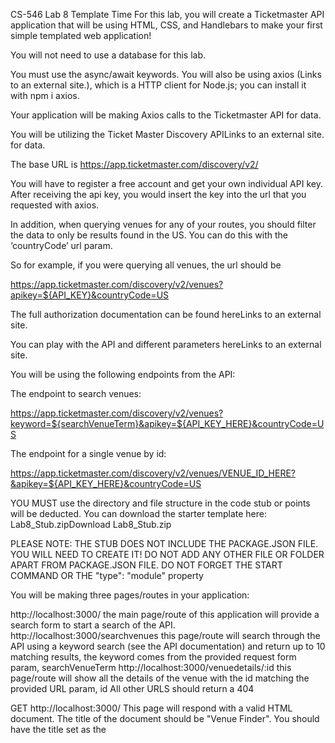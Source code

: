 CS-546 Lab 8
Template Time
For this lab, you will create a Ticketmaster API application that will be using HTML, CSS, and Handlebars to make your first simple templated web application!

You will not need to use a database for this lab. 

You must use the async/await keywords. You will also be using axios (Links to an external site.), which is a HTTP client for Node.js; you can install it with npm i axios. 

Your application will be making Axios calls to the Ticketmaster API for data.

You will be utilizing the Ticket Master Discovery APILinks to an external site. for data. 

The base URL is https://app.ticketmaster.com/discovery/v2/

You will have to register a free account and get your own individual API key. After receiving the api key, you would insert the key into the url that you requested with axios. 

In addition, when querying venues for any of your routes, you should filter the data to only be results found in the US. You can do this with the ‘countryCode’ url param. 

 So for example, if you were querying all venues, the url should be 

https://app.ticketmaster.com/discovery/v2/venues?apikey=${API_KEY}&countryCode=US

The full authorization documentation can be found hereLinks to an external site. 

You can play with the API and different parameters hereLinks to an external site.

You will be using the following endpoints from the API:

The endpoint to search venues:

https://app.ticketmaster.com/discovery/v2/venues?keyword=${searchVenueTerm}&apikey=${API_KEY_HERE}&countryCode=US

The endpoint for a single venue by id:

https://app.ticketmaster.com/discovery/v2/venues/VENUE_ID_HERE?&apikey=${API_KEY_HERE}&countryCode=US

YOU MUST use the directory and file structure in the code stub or points will be deducted. You can download the starter template here: Lab8_Stub.zipDownload Lab8_Stub.zip

PLEASE NOTE: THE STUB DOES NOT INCLUDE THE PACKAGE.JSON FILE. YOU WILL NEED TO CREATE IT! DO NOT ADD ANY OTHER FILE OR FOLDER APART FROM PACKAGE.JSON FILE. DO NOT FORGET THE START COMMAND OR THE "type": "module" property

You will be making three pages/routes in your application:

http://localhost:3000/ the main page/route of this application will provide a search form to start a search of the API.
http://localhost:3000/searchvenues this page/route will search through the API  using a keyword search (see the API documentation) and return up to 10 matching results, the keyword comes from the provided request form param, searchVenueTerm
http://localhost:3000/venuedetails/:id this page/route will show all the details of the venue with the id matching the provided URL param, id
All other URLS should return a 404

GET http://localhost:3000/
This page will respond with a valid HTML document. The title of the document should be "Venue Finder". You should have the title set as the <title> element of the HTML document and as an h1 in your document.

Your page should reference a CSS file, /public/css/main-styles.css; this file should have at least 5 rulesets that apply to this page; these 5 rules can also apply to elements across all of your pages, or be unique to this page.

You should have a main element, and inside of the main element have a p element with a brief (2-3 sentence description) of what your website does.

Also inside the main element, you will have a form; this form will POST to the /searchvenues route. This form will have an input and a label; the label should properly reference the same id as the input using the for attribute. You should also have an input with a type of submit that submits the form. The input in your form should have a name of searchVenueTerm.

POST http://localhost:3000/searchvenues
This page will respond with a valid HTML document. The title of the document should be "Venues Found". You should have the title set as the <title> element of the HTML document and as an h1 in your document. In an h2 element, you will print the supplied searchVenueTerm.

Your page should reference a CSS file, /public/css/main-styles.css; this file should have at least 5 rulesets that apply to this page; these 5 rules can also apply to elements on /, or be unique to this page.

You should have a main element, and inside of the main element have a ol tag that has a list of up to 10 venues (the first 10 that appear in the search result array) matching the searchVenueTerm found in the request body in the following format (after searching Madison).

<ol>
   <li>
      <a href="/venuedetails/KovZpZA7AAEA">Madison Square Garden</a> </li> 
 <li> 
 <a href="/venuedetails/KovZpZAa1anA">Madison Theatre</a> 
 </li> 
 <li> 
 <a href="/venuedetails/KovZpZAE7EAA">Madison Live!</a> 
 </li> 
 <li> 
 <a href="/venuedetails/KovZ917APhp">Madison Center for the Arts</a> 
 </li> 
 <li> 
 <a href="/venuedetails/KovZpZA7kvlA">The Theatre at MSG</a> 
 </li> 
 <li> 
 <a href="/venuedetails/KovZpabkQe">Madison Theatre</a> 
 </li> 
 <li> 
 <a href="/venuedetails/KovZ917AtKH">Madison County Fairgrounds</a> 
 </li>
<li> 
<a href="/venuedetails/KovZpZAE6lvA">Madison Street Theatre</a> 
</li>
<li> 
<a href="/venuedetails/KovZpZAIIIkA">Madison Square Park</a> 
</li>
<li> 
<a href="/venuedetails/Z1lMVSyiJynZad9jvPa7vo">madison square garden</a> 
</li>
</ol>
You must also provide an a tag that links back to your / route with the text Make another search.

If no matches are found, you will print the following HTML paragraph:

<p class="not-found">We're sorry, but no results were found for {{searchVenueTerm}}.</p>
If the user does not input text into their form, make sure to give a response status code of 400 on the page, and render an HTML page with a paragraph class called error; this paragraph should describe the error.

GET http://localhost:3000/venuedetails/:id
This page will respond with a valid HTML document. The title of the document should be "Venue Details". You should have the title set as the <title> element of the HTML document and as an h1 in your document inside a header element . 

Your page should reference a CSS file, /public/css/main-styles.css; this file should have at least 5 rulesets that apply to this page; these 5 rules can also apply to elements on /, or be unique to this page.

You should have a main element, and inside of the main element have a div tag, inside the div tag you have the following children elements:  In an h2 element, you will display the name of the venue, an img element that contains the image of the venue, you will set the source of the img to be the url for the venue image contained in the data(shown below in the images array) and set the alt attribute to the venue name (as shown below in sample HTML), an a element that will link to the venue's website in a new tab with the text "Venue Information on Ticketmaster", an address element that contains the text "Address:" and then display the address, the city, state, and postal code for that venue (in the data, these are the address.line1, city.name, state.stateCode and postalCode fields), and finally another address element  that contains the text "Phone:" and then display the venue's phone number field (boxOfficeInfo.phoneNumberDetail field in the data).  IF ANY OF THIS DATA IS MISSING FROM THE API, YOU WILL DISPLAY "N/A" FOR THE FIELDS THAT DO NOT HAVE DATA, IF THERE IS NO IMAGE FOR A VENUE, USE A "NO PHOTO" DEFAULT IMAGE (I have supplied one in the /public/images directory in the code stub)

Matching Venue Data:

{
  "name": "Madison Square Garden",
  "type": "venue",
  "id": "KovZpZA7AAEA",
  "test": false,
  "url": "https://www.ticketmaster.com/madison-square-garden-tickets-new-york/venue/483329
Links to an external site.",
  "locale": "en-us",
  "aliases": [
    "msg",
    "madison square garden"
  ],
  "images": [
    {
      "ratio": "16_9",
      "url": "https://s1.ticketm.net/dbimages/15646v.jpg
Links to an external site.",
      "width": 205,
      "height": 115,
      "fallback": false
    }
  ],
  "postalCode": "10001",
  "timezone": "America/New_York",
  "city": {
    "name": "New York"
  },
  "state": {
    "name": "New York",
    "stateCode": "NY"
  },
  "country": {
    "name": "United States Of America",
    "countryCode": "US"
  },
  "address": {
    "line1": "7th Ave & 32nd Street"
  },
  "location": {
    "longitude": "-73.9916006",
    "latitude": "40.7497062"
  },
  "markets": [
    {
      "name": "New York/Tri-State Area",
      "id": "35"
    },
    {
      "name": "All of US",
      "id": "51"
    },
    {
      "name": "Northern New Jersey",
      "id": "55"
    },
    {
      "name": "Connecticut",
      "id": "124"
    }
  ],
  "dmas": [
    {
      "id": 200
    },
    {
      "id": 296
    },
    {
      "id": 345
    },
    {
      "id": 422
    }
  ],
  "social": {
    "twitter": {
      "handle": "@TheGarden"
    }
  },
  "boxOfficeInfo": {
    "phoneNumberDetail": "General Info: (212) 465-MSG1 (6741) or (212) 247-4777 Knicks Information: 1(877) NYK-DUNK. Rangers Fan Line: (212) 465-4459. Liberty Hotline: (212) 564-WNBA (9622). Season Subscriptions: (212) 465-6073. Disabled Services: (212) 465-6034 Guest Relations: (212) 465 - 6225 Group Sales: (212) 465-6100 Lost and Found: (212) 465-6299",
    "openHoursDetail": "Monday - Saturday: 10:00am to 6:00pm **Tickets are not on-sale at the Box Office on the first day an event goes on-sale** The Box Office will be open at 10:00am daily or 90 minutes before the 1st performance of the day, whichever is earlier and will stay open until 8:00pm or 30 minutes after the last performance of the day begins, whichever is later. Sunday – Closed If an event takes place on Sunday, Box Office will open 90 minutes before the event start time and remain open 1 hour after event start time for Will Call and tickets sales for the evening's event only.",
    "acceptedPaymentDetail": "Cash, American Express, Visa, MasterCard, Discover. ATM machines are located in Chase Square.",
    "willCallDetail": "Pick-up tickets anytime the day of the show during box office hours (see above). Customers must present the actual credit card used to place the order and a picture ID. MSG cannot accept third party or “drop offs” from individual patrons."
  },
  "parkingDetail": "Prepaid advance parking is available for select events through Ticketmaster or via a link on www.thegarden.com. Madison Square Garden does not own or operate any parking facility.",
  "accessibleSeatingDetail": "MSG WHEELCHAIR AND TRANSFER SEATING POLICY: Wheelchair and Transfer seating is reserved exclusively for patrons with accessible needs and their companions. Accessible seating is intended for use by an individual with a mobility disability or other disability who requires the accessible features of accessible seating due to a disability, and that individual's companions. Madison Square Garden (MSG) reserves the right to investigate potential misuse of accessible seating and to take all appropriate action against individuals who fraudulently obtain tickets for accessible seating. While tickets for accessible seating legitimately purchased for the use of an individual with disability may be transferred to another individual under the same terms and conditions applicable to other tickets, in the event such ticket is transferred to a non-disabled individual, MSG reserves the right to transfer that individual to other available seating TO ORDER WHEELCHAIR AND TRANSFER SEATING: Tickets for people with accessible needs, subject to availability, may be purchased in several ways: 1) Call Ticketmaster at 866-858-0008 2) Call MSG's Disabled Services Department at (212)465-6115. 3) Visit Madison Square Garden's Box Office (see box office hours above) 4) Order Online with Ticketmaster (select your event from the list to the left) For additional information regarding accessibility at Madison Square Garden or to request any other accommodations, please call MSG's Disabled Services Department at (212) 465-6115 any weekday between 9:30am-4:30pm ET. Service Animals Pets are not permitted at Madison Square Garden. MSG has very specific policies related to service and emotional support animals. Please visit www.thegarden.com to obtain more information for admitting your animal. Assistive listening devices (ALDAs) are available upon request. Please visit the Guest Experience Office across from section 117 for assistance. There is no charge for this service, however some form of identification will be requested and returned to you, once the device is checked back in. Wheelchair Storage: For patrons who wish to transfer to a seat from their wheelchair, we will store your mobility device at the Guest Experience Office. You will receive a claim check for your device. Wheelchair Escorts to Seats: Patrons with mobility impairments who do not have access to a wheelchair may request a wheelchair to transport the individual to/from their seat, free of charge. Please be aware that our personnel cannot remain with you during the event, nor will they allow you to remain in or keep the wheelchair for the duration of the event. In the event a patron requires the use of a wheelchair for the duration of the event, we recommend bringing your own wheelchair or other mobility device. The escort pick-up area is located on the South (toward 31st) side of Chase Square at elevator alcove. Please allow for extra so that you may be accommodated prior to the event start. Simply ask a Guest Experience Representative or a MSG Security Guard for assistance. Elevators: Public elevators are available for use by guests with disabilities and service every seating level",
  "generalInfo": {
    "generalRule": "ARRIVE EARLY: Please arrive at least one-hour prior to event time. All patrons will go through a screening process upon entry with all packages, including briefcases and pocketbooks, being inspected prior to entry. Additionally, metal detectors may be utilized for some events. Bags that have passed inspection must fit comfortably under your seat.Please be mindful of traffic conditions, as Midtown Manhattan can be quite congested, especially during the holidays, parades, or special events. No smoking or electronic cigarettes permitted anywhere in the building No reentry. No recording devices No outside food or drink There are no bag or coat check facilities Alcohol Management: For most events at MSG, alcoholic beverages are available for purchase. MSG staff is trained in the nationally recognized T.E.A.M. (Techniques for Effective Alcohol Management) training program for responsible alcohol management. All guests will be required to show ID to purchase alcohol. Guests are not permitted to bring in alcoholic beverages from outside and may not leave with alcohol purchased inside the venue. Management reserves the right to refuse the sale of alcohol to any guest. Please be aware that it is the policy of The Madison Square Garden Company to require all guests who appear to be forty (40) years of age or younger to present a valid form of ID with proof of age in order to purchase alcoholic beverages at Madison Square Garden, Radio City Music Hall, The Beacon Theatre or The Chicago Theatre. Pursuant to applicable State law, MSG accepts only the following forms of identification: • A valid driver’s license or non-driver identification card issued by the United States Government, a State Government, Commonwealth, Possession or Territory of the United States or a Provincial Government of Canada. • A valid passport • A valid U.S. military ID International guests wishing to consume alcohol inside the building must bring a valid passport as the only form of acceptable ID.",
    "childRule": "For most events, all children who have reached their second birthday require a ticket to gain admittance to Madison Square Garden. Any child who has yet to reach their second birthday does not require a ticket, however, they may not occupy their own seat. Please note, that for certain children's events (such as the Wiggles and Sesame Street Live!), all children who have reached their first birthday require a ticket. Please check the event profile for your specific event for more information prior to your purchase of tickets."
  },
  "upcomingEvents": {
    "_total": 169,
    "ticketmaster": 169,
    "_filtered": 0
  },
  "ada": {
    "adaPhones": "Inquiries or requests concerning accessibility should be directed to the Accessible Services Department for Madison Square Garden at 888-609-7599.",
    "adaCustomCopy": "Individuals with disabilities may purchase up to three seats for companions in the wheelchair or other accessible seating areas, provided such seats are available.  Additional tickets, if available, may be purchased as close to the accessible seating areas, as long as it does not exceed the ticket limit for the event.  Please note, for events or specific seating sections where ticket sales are limited to fewer than four tickets per patron, the same ticket restrictions will apply to the purchase of accessible seating.\n\nAccessible seating is intended for use by an individual with a mobility disability or other disability who requires the accessible features of accessible seating due to a disability, and that individual's companions.  Madison Square Garden reserves the right to investigate potential misuse of accessible seating and to take all appropriate action against individuals who fraudulently obtain tickets for accessible seating.  While tickets for accessible seating legitimately purchased for the use of an individual with disability may be transferred to another individual under the same terms and conditions applicable to other tickets, in the event such ticket is transferred to a nondisabled individual, Madison Square Garden reserves the right to transfer that individual to other available seating.\n\nIf the disabled individual cannot attend an event for which he/she has purchased tickets, please contact the Madison Square Garden Disabled Services Department at 212-465-6034 prior to the event taking place for further information. \n\nTickets for individuals with accessible needs, subject to availability, may be purchased in several ways:\n\n1) Online through Ticketmaster.com\n2) By phone to the Disabled Services Department at 888-609-7599\n3) By phone to Ticketmaster at 800-745-3000\n4) In-person by visiting the Madison Square Garden Box Office\n\nAssistive Listening Devices (ALD) are available at Guest Experience locations in the Arena. \n",
    "adaHours": "For additional information regarding Access at Madison Square Garden or to discuss any other accommodations, please contact the Disabled Services Department at 888-609-7599 between the hours of 9:30am and 4:30pm, Monday - Friday. "
  },
  "_links": {
    "self": {
      "href": "/discovery/v2/venues/KovZpZA7AAEA?locale=en-us"
    }
  }
}
HTML Printed (YOU MUST MATCH THIS EXACTLY!!!!):

<div>
  <h2>Madison Square Garden</h2>
  <img alt="Madison Square Garden" src="https://s1.ticketm.net/dbimages/15646v.jpg">
  <br>
  <a target="_blank" href="https://www.ticketmaster.com/madison-square-garden-tickets-new-york/venue/483329">Venue Information on Ticketmaster</a>
  <address>Address: 7th Ave & 32nd Street, New York, NY 1001 </address>
  <address>Phone: General Info: (212) 465-MSG1 (6741) or (212) 247-4777 Knicks Information: 1(877) NYK-DUNK. Rangers Fan Line: (212) 465-4459. Liberty Hotline: (212) 564-WNBA (9622). Season Subscriptions: (212) 465-6073. Disabled Services: (212) 465-6034Guest Relations: (212) 465 - 6225 Group Sales: (212) 465-6100 Lost and Found: (212) 465-6299</address>
</div>
If the request to the Ticketmaster API using :id responds with an error, make sure to give a response status code of 404 on the page, and render an HTML page with a paragraph class called error; this paragraph should describe the error (a venue with that id does not exist). For example: https://app.ticketmaster.com/discovery/v2/venues/101?&apikey=${API_KEY}&countryCode=USLinks to an external site.  responds with an error because it does not exist, so you would respond with a 404 and a message stating that.

http://localhost:3000/public/css/main-styles.css
This file should have 5 rulesets that apply to the / route, and 5 rulesets that apply to all of your pages. Rulesets may be shared across both pages; for example, if you styled a p tag, it would count as 1 of the 5 for both pages.

You may include more than 5 rulesets if you so desire.

References and Packages
Basic CSS info can easily be referenced in the MDN CSS tutorialLinks to an external site..

Hints
You can use variables in your handlebars layout, that you pass to res.render. For example, in your layout you could have:

<meta name="keywords" content="{{keywords}}" />
And in your route:

res.render("someView", {keywords: "dogs coffee keto"});
Which will render as:

<meta name="keywords" content="dogs coffee keto" />
Or, perhaps, the title tag.

Requirements
You must not submit your node_modules folder
You must remember to save your dependencies to your package.json folder
You must do basic error checking in each function
Check for arguments existing and of proper type.
Throw if anything is out of bounds (ie, trying to perform an incalculable math operation or accessing data that does not exist)
If a function should return a promise, instead of throwing you should return a rejected promise.
You must remember to update your package.json file to set app.js as your starting script!
Your HTML must be validLinks to an external site. or you will lose points on the assignment.
Your HTML must make semantical sense; usage of tags for the purpose of simply changing the style of elements (such as i, b, font, center, etc) will result in points being deducted; think in terms of content first, then style with your CSS.
You can be as creative as you'd like to fulfill front-end requirements; if an implementation is not explicitly stated, however you go about it is fine (provided the HTML is valid and semantical). Design is not a factor in this course.
All inputs must be properly labeled!
All previous requirements about the package.json author, start task, dependenices, etc. still apply
